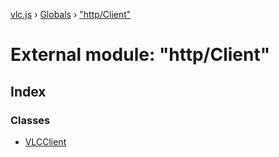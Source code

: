 [vlc.js](../README.md) › [Globals](../globals.md) › ["http/Client"](_http_client_.md)

# External module: "http/Client"

## Index

### Classes

* [VLCClient](../classes/_http_client_.vlcclient.md)
